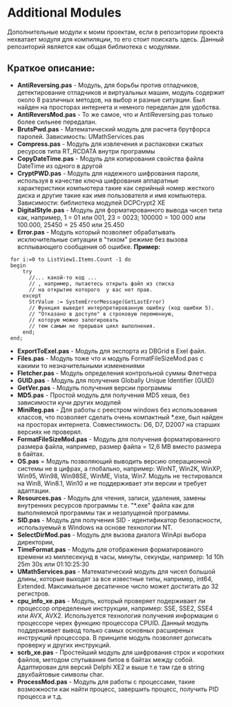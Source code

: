 ﻿# Additional Modules
Дополнительные модули к моим проектам, если в репозитории проекта нехватает модуля для компиляции, то его стоит поискать здесь. 
Данный репозиторий является как общая библиотека с модулями. 

## Краткое описание:
- **AntiReversing.pas** - Модуль, для борьбы против отладчиков, детектирование отладчиков и виртуальных машин, модуль содержит около 8 различных методов, на выбор и разные ситуации. Был найден на просторах интернета и немного переделан для удобства.
- **AntiReversMod.pas** - То же самое, что и AntiReversing.pas только более сильнее передалан.
- **BrutsPwd.pas** - Математический модуль для расчета брутфорса паролей. Зависимость: UMathServices.pas
- **Compress.pas** - Модуль для извлечения и распаковки сжатых ресурсов типа RT_RCDATA внутри программы  
- **CopyDateTime.pas** - Модуль для копирования свойства файла DateTime из одного в другой
- **CryptPWD.pas** - Модуль для надежного шифрования пароля, используя в качестве ключа шифрования аппаратные характеристики компьютера такие как серийный номер жесткого диска и другие такие как имя пользователя и имя компьютера. Зависимости: библиотека модулей DCPCrypt2 XE  
- **DigitalStyle.pas** - Модуль для форматированного вывода чисел типа как, например, 1 = 01 или 001, 23 = 0023; 100000 = 100 000 или 100.000, 25450 = 25 450 или 25.450 
- **Error.pas** - Модуль который позволяет обрабатывать исключительные ситуации в "тихом" режиме без вызова всплывающего сообщения об ошибке.
**Пример:** 
```
 for i:=0 to ListView1.Items.Count -1 do
 begin
     try
       //... какой-то код ... 
       // , например, пытаетесь открыть файл из списка 
       // на открытие которого  у вас нет прав.
     except
       StrValue := SystemErrorMessage(GetLastError) 
       // Функция выведет интерпретированную ошибку (код ошибки 5). 
       // "Отказано в доступе" в строковую переменную, 
       // которую можно залогировать 
       // тем самым не прерывая цикл выполнения. 
     end;   
 end;
 ``` 
  
- **ExportToExel.pas** - Модуль для экспорта из DBGrid в Exel файл.
- **Files.pas** - Модуль тоже что и модуль FormatFileSizeMod.pas с какими то незначительными изменениями 
- **Fletcher.pas** - Модуль определения контрольной суммы Флетчера 
- **GUID.pas** - Модуль для получения Globally Unique Identifier (GUID)
- **GetVer.pas** - Модуль получения версии программы  
- **MD5.pas** - Простой модуль для получения MD5 хеша, без зависимости кучи других модулей
- **MiniReg.pas** - Для работы с реестром windows без использования классов, что позволяет сделать очень компактный *.exe, был найден на просторах интернета. Совместимость: D6, D7, D2007 на старших версиях не проверял.
- **FormatFileSizeMod.pas** - Модуль для получения форматированного размера файла, например, размер файла = 12,6 MB вместо размера в байтах.
- **OS.pas** = Модуль позволяющий выводить версию операционной системы не в цифрах, а глобально, например: WinNT, Win2K, WinXP, Win95, Win98, Win98SE, WinME, Vista, Win7.
Модуль не тестировался на Win8, Win8.1, Win10 и не поддерживает эти версии и требует адаптации. 
- **Resources.pas** - Модуль для чтения, записи, удаления, замены внутренних ресурсов программы т.е. "*.exe" файла как для выполняемой программы так и незапущеной программы.   
- **SID.pas** - Модуль для получения SID - идентификатор безопасности, используемый в Windows на основе технологии NT. 
- **SelectDirMod.pas** - Модуль для вызова диалога WinApi выбора директории, 
- **TimeFormat.pas** - Модуль для отображения форматированого времени из миллесекунд в часы, минуты, секунды, например: 1d 10h 25m 30s или 01:10:25:30
- **UMathServices.pas** - Математический модуль для чисел большой длины, которые выходят за все известные типы, например, int64, Extended. Максимальное десатичное число может достигать до 32 регистров. 
- **cpu_info_xe.pas** - Модуль, который проверяет подерживает ли процессор определеные инструкции, например: SSE, SSE2, SSE4 или AVX, AVX2. Используется технология получения информации о процессоре черех функцию процессора CPUID. Данный модуль поддерживает вывод только самых основных расширеных инструкций процессора. В принципе модуль позволяет дописать проверку и других инструкций.  
- **scrb_xe.pas** - Простейший модуль для шифрования строк и коротких файлов, методом спутывания битов в байтах между собой. Адаптирован для версий Delphi XE2 и выше т.е там где в string двухбайтовые символы char. 
- **ProcessMod.pas** - Модуль для работы с процессами, такие возможности как найти процесс, завершить процесс, получить PID процесса и т.д.